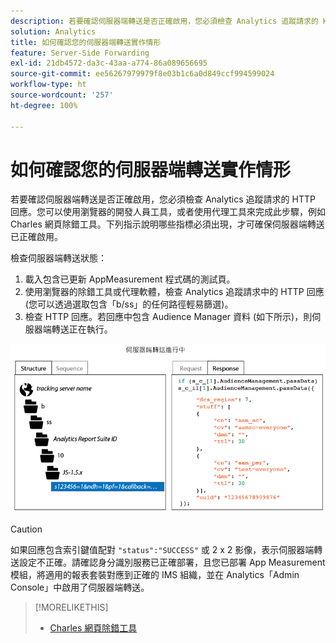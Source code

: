 ```yaml
---
description: 若要確認伺服器端轉送是否正確啟用，您必須檢查 Analytics 追蹤請求的 HTTP 回應。您可以使用瀏覽器的開發人員工具，或者使用代理工具來完成此步驟，例如 Charles 網頁除錯工具。下列指示說明哪些指標必須出現，才可確保伺服器端轉送已正確啟用。
solution: Analytics
title: 如何確認您的伺服器端轉送實作情形
feature: Server-Side Forwarding
exl-id: 21db4572-da3c-43aa-a774-86a089656695
source-git-commit: ee56267979979f8e03b1c6a0d849ccf994599024
workflow-type: ht
source-wordcount: '257'
ht-degree: 100%

---
```


# 如何確認您的伺服器端轉送實作情形

若要確認伺服器端轉送是否正確啟用，您必須檢查 Analytics 追蹤請求的 HTTP 回應。您可以使用瀏覽器的開發人員工具，或者使用代理工具來完成此步驟，例如 Charles 網頁除錯工具。下列指示說明哪些指標必須出現，才可確保伺服器端轉送已正確啟用。

檢查伺服器端轉送狀態：

1. 載入包含已更新 AppMeasurement 程式碼的測試頁。
1. 使用瀏覽器的除錯工具或代理軟體，檢查 Analytics 追蹤請求中的 HTTP 回應 (您可以透過選取包含「b/ss」的任何路徑輕易篩選)。
1. 檢查 HTTP 回應。若回應中包含 Audience Manager 資料 (如下所示)，則伺服器端轉送正在執行。

![](assets/ssf-succeed.png)

>[!CAUTION]
>
>如果回應包含索引鍵值配對 `"status":"SUCCESS"` 或 2 x 2 影像，表示伺服器端轉送設定不正確。請確認身分識別服務已正確部署，且您已部署 App Measurement 模組，將適用的報表套裝對應到正確的 IMS 組織，並在 Analytics「Admin Console」中啟用了伺服器端轉送。

>[!MORELIKETHIS]
>
>* [Charles 網頁除錯工具](https://www.charlesproxy.com/)

